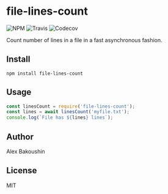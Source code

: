 # file-lines-count

![NPM](https://img.shields.io/npm/v/file-lines-counter)
![Travis](https://img.shields.io/travis/bakoushin/file-lines-count)
![Codecov](https://img.shields.io/codecov/c/github/bakoushin/file-lines-count)

Count number of lines in a file in a fast asynchronous fashion.

## Install

```
npm install file-lines-count
```

## Usage

```javascript
const linesCount = require('file-lines-count');
const lines = await linesCount('myfile.txt');
console.log(`File has ${lines} lines`);
```

## Author

Alex Bakoushin

## License

MIT
